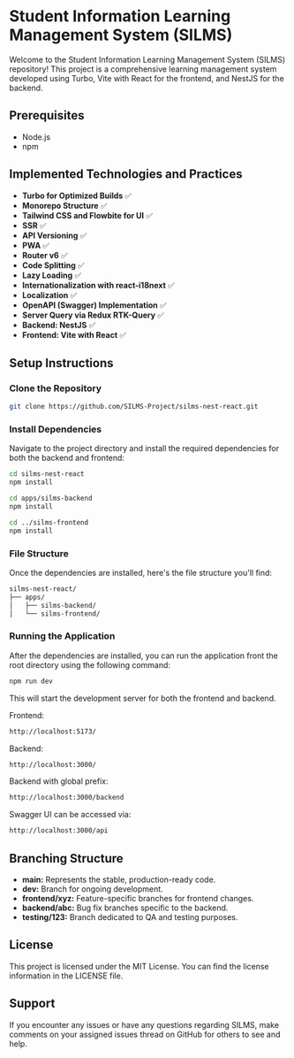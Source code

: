 # Student Information Learning Management System (SILMS)

Welcome to the Student Information Learning Management System (SILMS) repository! This project is a comprehensive learning management system developed using Turbo, Vite with React for the frontend, and NestJS for the backend.

## Prerequisites

- Node.js
- npm

## Implemented Technologies and Practices
- **Turbo for Optimized Builds** ✅
- **Monorepo Structure** ✅
- **Tailwind CSS and Flowbite for UI** ✅
- **SSR** ✅
- **API Versioning** ✅
- **PWA** ✅
- **Router v6** ✅
- **Code Splitting** ✅
- **Lazy Loading** ✅
- **Internationalization with react-i18next** ✅
- **Localization** ✅
- **OpenAPI (Swagger) Implementation** ✅
- **Server Query via Redux RTK-Query** ✅
- **Backend: NestJS** ✅
- **Frontend: Vite with React** ✅

## Setup Instructions

### Clone the Repository

```bash
git clone https://github.com/SILMS-Project/silms-nest-react.git
```
### Install Dependencies

Navigate to the project directory and install the required dependencies for both the backend and frontend:

```bash
cd silms-nest-react
npm install

cd apps/silms-backend
npm install

cd ../silms-frontend
npm install
```

### File Structure
Once the dependencies are installed, here's the file structure you'll find:
```bash
silms-nest-react/
├── apps/
│   ├── silms-backend/
│   └── silms-frontend/

```

### Running the Application
After the dependencies are installed, you can run the application front the root directory using the following command:
```bash
npm run dev
```

This will start the development server for both the frontend and backend.

Frontend: 
```bash
http://localhost:5173/ 
```

Backend: 
```bash
http://localhost:3000/
```

Backend with global prefix: 
```bash
http://localhost:3000/backend
```
Swagger UI can be accessed via: 
```bash
http://localhost:3000/api
```

## Branching Structure

- **main:** Represents the stable, production-ready code.
- **dev:** Branch for ongoing development.
- **frontend/xyz:** Feature-specific branches for frontend changes.
- **backend/abc:** Bug fix branches specific to the backend.
- **testing/123:** Branch dedicated to QA and testing purposes.


## License
This project is licensed under the MIT License. You can find the license information in the LICENSE file.

## Support
If you encounter any issues or have any questions regarding SILMS, make comments on your assigned issues thread on GitHub for others to see and help.
